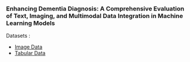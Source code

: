 ### Enhancing Dementia Diagnosis: A Comprehensive Evaluation of Text, Imaging, and Multimodal Data Integration in Machine Learning Models

Datasets : 
- [Image Data](https://www.kaggle.com/datasets/phamnguyenduytien/2classesalzheimers)
- [Tabular Data](https://www.kaggle.com/datasets/fatemehmehrparvar/dementia)

